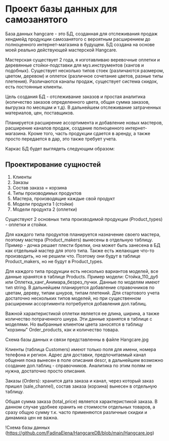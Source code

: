 # Проект базы данных для самозанятого

База данных hangcare - это БД, созданная для отслеживания продаж хендмейд продукции самозанятого с вероятным расширением до полноценного интернет-магазина в будущем.  БД создана на основе моей реально действующей мастерской Hangcare. 

Мастерская существует 2 года, я изготавливаю веревочные оплетки и деревянные стойки-подставки для муз.инструментов (хангов и подобных). Существует несколько типов стоек (различаются размером, цветом, деревом) и оплеток (различное сочетание цветов, разные типы плетения). Различаются каналы продаж, существует система скидок, есть постоянные клиенты. 

Цель создания БД - отслеживание заказов и простая аналитика (количество заказов определенного цвета, общая сумма заказов, выгрузка по месяцам и т.д). В дальнейшем отслеживание затраченных материалов, цен, поставщиков. 

Планируется расширение ассортимента и добавление новых мастеров, расширение каналов продаж, создание полноценного интернет-магазина.   Кроме того, часть продукции сдается в аренду, а также просто передается в дар, это также требует учета. 

Каркас БД будет выглядеть следующим образом:

## Проектирование сущностей
1. Клиенты 
2. Заказы
3. Состав заказа = корзина
4. Типы производимых продуктов
5. Мастера, производящие каждые свой продукт
6. Модели продукта 1 (стойки)
7. Модели продукта 2 (оплетки)

Существуют 2 основных типа производимой продукции (Product_types) - оплетки и стойки.  

 Для каждого типа продуктов планируется назначение своего мастера, поэтому мастера (Product_makers) вынесены в отдельную таблицу.  Пример - дочка решает плести брелки, она может быть занесена в БД как отдельный мастер для этого типа. Также есть желающие что-то производить, но не решили что. Поэтому они будут в таблице Product_makers, но не будут в Product_types. 

Для каждого типа продукции есть несколько вариантов моделей, все данные хранятся в таблице Products.  Пример модели: Стойка_110_дуб или Оплетка_ханг_Анимара_безрез_пучки.  Данные по моделям имеют тип string. В дальнейшем планируется добавление справочников по цветам, дереву, типам шнуров, типам плетений. Для стартового учета достаточно нескольких типов моделей, но при существенном расширении ассортимента потребуется добавления доп.таблиц.  

Важной характеристикой оплетки является ее длина, ширина, а также количество потраченного шнура. Эти данные хранятся в таблице с моделями.  Но выбранные клиентом цвета заносятся в таблицу "корзины" Order_products, как и количество товара. 

Схема базы данных и связи представленны в файле Hangcare.jpg

Клиенты (таблица Customers) имеют только поля для имени, номера телефона и регион. Адрес для доставки, предпочитаемый канал общения пока вынесен в поле описания descr, в дальнейшем возможно создание доп.таблиц - справочников. Аналитика по этим полям не нужна, достаточно просто описания. 

Заказы (Orders):  хранится дата заказа и канал, через который заказ пришел (sale_channel), состав заказа (корзина) вынесен в отдельную таблицу.  

Общая сумма заказа (total_price) является характеристикой заказа. В данном случае удобнее хранить не стоимости отдельных товаров, а сразу общую сумму т.к. часто применяются различные скидки и динамика цен не важна. 


!Схема базы данных (https://github.com/FadinaElena/HangcareDB/blob/main/Hangcare.jpg)


